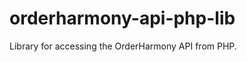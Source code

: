 orderharmony-api-php-lib
========================

Library for accessing the OrderHarmony API from PHP.